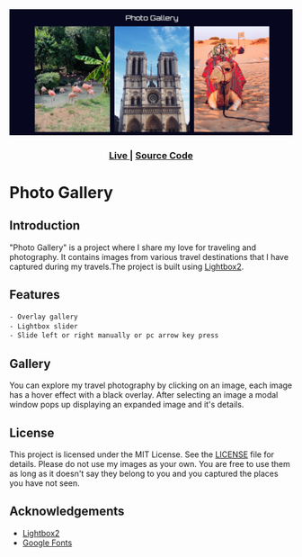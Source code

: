 <img width="1000" alt="Screenshot Gallery" src="./live preview.png">

<div align="center">
  <h3>
    <a href="" color="white">
      Live
    </a>
    <span> | </span>
    <a href="">
      Source Code
    </a>
    </div>

# Photo Gallery

## Introduction

"Photo Gallery" is a project where I share my love for traveling and photography. It contains images from various travel destinations that I have captured during my travels.The project is built using [Lightbox2](https://lokeshdhakar.com/projects/lightbox2/). 

## Features

```bash
- Overlay gallery
- Lightbox slider
- Slide left or right manually or pc arrow key press
```

## Gallery

You can explore my travel photography by clicking on an image, each image has a hover effect with a black overlay. After selecting an image a modal window pops up displaying an expanded image and it's details. 

## License

This project is licensed under the MIT License. See the [LICENSE](https://github.com/Osaze-ai/photo-gallery/blob/main/LICENSE) file for details.
Please do not use my images as your own. You are free to use them as long as it doesn't say they belong to you and you captured the places you have not seen.

## Acknowledgements

- [Lightbox2](https://lokeshdhakar.com/projects/lightbox2/)
- [Google Fonts](https://fonts.google.com/)



